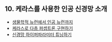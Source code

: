 ## 10. 케라스를 사용한 인공 신경망 소개
- [생물학적 뉴런에서 인공 뉴런까지](./from_biological_to_artificial_neurons.ipynb)
- [케라스로 다층 퍼셉트론 구현하기](./mlp_with_keras.ipynb)
- [신경망 하이퍼파라미터 튜닝하기](./neural_network_hyperparameter_tuning.ipynb)